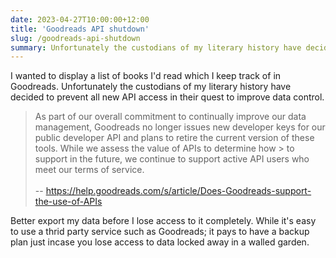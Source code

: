 ```yaml
---
date: 2023-04-27T10:00:00+12:00
title: 'Goodreads API shutdown'
slug: /goodreads-api-shutdown
summary: Unfortunately the custodians of my literary history have decided to prevent all new API access in their quest to improve data control.
---
```


I wanted to display a list of books I'd read which I keep track of in Goodreads. Unfortunately the custodians of my literary history have decided to prevent all new API access in their quest to improve data control.

> As part of our overall commitment to continually improve our data management, Goodreads no longer issues new developer keys for our public developer API and plans to retire the current version of these tools. While we assess the value of APIs to determine how > to support in the future, we continue to support active API users who meet our terms of service.
\
\
 -- https://help.goodreads.com/s/article/Does-Goodreads-support-the-use-of-APIs

Better export my data before I lose access to it completely. While it's easy to use a thrid party service such as Goodreads; it pays to have a backup plan just incase you lose access to data locked away in a walled garden.